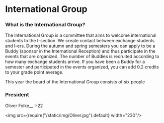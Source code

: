 # International Group

### What is the International Group?

The International Group is a committee that aims to welcome international students to the I-section. We create contact between exchange students and I-ers. During the autumn and spring semesters you can apply to be a Buddy (sponsor in the International Reception) and thus participate in the events that are organized. The number of Buddies is recruited according to how many exchange students arrive. If you have been a Buddy for a semester and participated in the events organized, you can add 0.2 credits to your grade point average.

This year the board of the International Group consists of six people

### President

Oliver Folke__ I-22

<img src={require("/static/img/Oliver.jpg").default} width="230"/>
